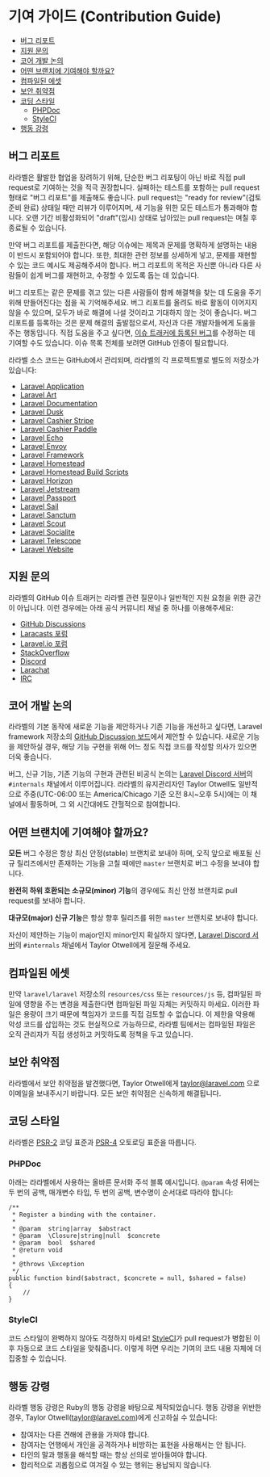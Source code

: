 # 기여 가이드 (Contribution Guide)

- [버그 리포트](#bug-reports)
- [지원 문의](#support-questions)
- [코어 개발 논의](#core-development-discussion)
- [어떤 브랜치에 기여해야 할까요?](#which-branch)
- [컴파일된 에셋](#compiled-assets)
- [보안 취약점](#security-vulnerabilities)
- [코딩 스타일](#coding-style)
    - [PHPDoc](#phpdoc)
    - [StyleCI](#styleci)
- [행동 강령](#code-of-conduct)

<a name="bug-reports"></a>
## 버그 리포트

라라벨은 활발한 협업을 장려하기 위해, 단순한 버그 리포팅이 아닌 바로 직접 pull request로 기여하는 것을 적극 권장합니다. 실패하는 테스트를 포함하는 pull request 형태로 "버그 리포트"를 제출해도 좋습니다. pull request는 "ready for review"(검토 준비 완료) 상태일 때만 리뷰가 이루어지며, 새 기능을 위한 모든 테스트가 통과해야 합니다. 오랜 기간 비활성화되어 "draft"(임시) 상태로 남아있는 pull request는 며칠 후 종료될 수 있습니다.

만약 버그 리포트를 제출한다면, 해당 이슈에는 제목과 문제를 명확하게 설명하는 내용이 반드시 포함되어야 합니다. 또한, 최대한 관련 정보를 상세하게 넣고, 문제를 재현할 수 있는 코드 예시도 제공해주셔야 합니다. 버그 리포트의 목적은 자신뿐 아니라 다른 사람들이 쉽게 버그를 재현하고, 수정할 수 있도록 돕는 데 있습니다.

버그 리포트는 같은 문제를 겪고 있는 다른 사람들이 함께 해결책을 찾는 데 도움을 주기 위해 만들어진다는 점을 꼭 기억해주세요. 버그 리포트를 올려도 바로 활동이 이어지지 않을 수 있으며, 모두가 바로 해결에 나설 것이라고 기대하지 않는 것이 좋습니다. 버그 리포트를 등록하는 것은 문제 해결의 출발점으로서, 자신과 다른 개발자들에게 도움을 주는 행동입니다. 직접 도움을 주고 싶다면, [이슈 트래커에 등록된 버그](https://github.com/issues?q=is%3Aopen+is%3Aissue+label%3Abug+user%3Alaravel)를 수정하는 데 기여할 수도 있습니다. 이슈 목록 전체를 보려면 GitHub 인증이 필요합니다.

라라벨 소스 코드는 GitHub에서 관리되며, 라라벨의 각 프로젝트별로 별도의 저장소가 있습니다:

<div class="content-list" markdown="1">

- [Laravel Application](https://github.com/laravel/laravel)
- [Laravel Art](https://github.com/laravel/art)
- [Laravel Documentation](https://github.com/laravel/docs)
- [Laravel Dusk](https://github.com/laravel/dusk)
- [Laravel Cashier Stripe](https://github.com/laravel/cashier)
- [Laravel Cashier Paddle](https://github.com/laravel/cashier-paddle)
- [Laravel Echo](https://github.com/laravel/echo)
- [Laravel Envoy](https://github.com/laravel/envoy)
- [Laravel Framework](https://github.com/laravel/framework)
- [Laravel Homestead](https://github.com/laravel/homestead)
- [Laravel Homestead Build Scripts](https://github.com/laravel/settler)
- [Laravel Horizon](https://github.com/laravel/horizon)
- [Laravel Jetstream](https://github.com/laravel/jetstream)
- [Laravel Passport](https://github.com/laravel/passport)
- [Laravel Sail](https://github.com/laravel/sail)
- [Laravel Sanctum](https://github.com/laravel/sanctum)
- [Laravel Scout](https://github.com/laravel/scout)
- [Laravel Socialite](https://github.com/laravel/socialite)
- [Laravel Telescope](https://github.com/laravel/telescope)
- [Laravel Website](https://github.com/laravel/laravel.com-next)

</div>

<a name="support-questions"></a>
## 지원 문의

라라벨의 GitHub 이슈 트래커는 라라벨 관련 질문이나 일반적인 지원 요청을 위한 공간이 아닙니다. 이런 경우에는 아래 공식 커뮤니티 채널 중 하나를 이용해주세요:

<div class="content-list" markdown="1">

- [GitHub Discussions](https://github.com/laravel/framework/discussions)
- [Laracasts 포럼](https://laracasts.com/discuss)
- [Laravel.io 포럼](https://laravel.io/forum)
- [StackOverflow](https://stackoverflow.com/questions/tagged/laravel)
- [Discord](https://discord.gg/laravel)
- [Larachat](https://larachat.co)
- [IRC](https://web.libera.chat/?nick=artisan&channels=#laravel)

</div>

<a name="core-development-discussion"></a>
## 코어 개발 논의

라라벨의 기본 동작에 새로운 기능을 제안하거나 기존 기능을 개선하고 싶다면, Laravel framework 저장소의 [GitHub Discussion 보드](https://github.com/laravel/framework/discussions)에서 제안할 수 있습니다. 새로운 기능을 제안하실 경우, 해당 기능 구현을 위해 어느 정도 직접 코드를 작성할 의사가 있으면 더욱 좋습니다.

버그, 신규 기능, 기존 기능의 구현과 관련된 비공식 논의는 [Laravel Discord 서버](https://discord.gg/laravel)의 `#internals` 채널에서 이루어집니다. 라라벨의 유지관리자인 Taylor Otwell도 일반적으로 주중(UTC-06:00 또는 America/Chicago 기준 오전 8시~오후 5시)에는 이 채널에서 활동하며, 그 외 시간대에도 간헐적으로 참여합니다.

<a name="which-branch"></a>
## 어떤 브랜치에 기여해야 할까요?

**모든** 버그 수정은 항상 최신 안정(stable) 브랜치로 보내야 하며, 오직 앞으로 배포될 신규 릴리즈에서만 존재하는 기능을 고칠 때에만 `master` 브랜치로 버그 수정을 보내야 합니다.

**완전히 하위 호환되는 소규모(minor) 기능**의 경우에도 최신 안정 브랜치로 pull request를 보내야 합니다.

**대규모(major) 신규 기능**은 항상 향후 릴리즈를 위한 `master` 브랜치로 보내야 합니다.

자신이 제안하는 기능이 major인지 minor인지 확실하지 않다면, [Laravel Discord 서버](https://discord.gg/laravel)의 `#internals` 채널에서 Taylor Otwell에게 질문해 주세요.

<a name="compiled-assets"></a>
## 컴파일된 에셋

만약 `laravel/laravel` 저장소의 `resources/css` 또는 `resources/js` 등, 컴파일된 파일에 영향을 주는 변경을 제출한다면 컴파일된 파일 자체는 커밋하지 마세요. 이러한 파일은 용량이 크기 때문에 책임자가 코드를 직접 검토할 수 없습니다. 이 제한을 악용해 악성 코드를 삽입하는 것도 현실적으로 가능하므로, 라라벨 팀에서는 컴파일된 파일은 오직 관리자가 직접 생성하고 커밋하도록 정책을 두고 있습니다.

<a name="security-vulnerabilities"></a>
## 보안 취약점

라라벨에서 보안 취약점을 발견했다면, Taylor Otwell에게 <a href="mailto:taylor@laravel.com">taylor@laravel.com</a> 으로 이메일을 보내주시기 바랍니다. 모든 보안 취약점은 신속하게 해결됩니다.

<a name="coding-style"></a>
## 코딩 스타일

라라벨은 [PSR-2](https://github.com/php-fig/fig-standards/blob/master/accepted/PSR-2-coding-style-guide.md) 코딩 표준과 [PSR-4](https://github.com/php-fig/fig-standards/blob/master/accepted/PSR-4-autoloader.md) 오토로딩 표준을 따릅니다.

<a name="phpdoc"></a>
### PHPDoc

아래는 라라벨에서 사용하는 올바른 문서화 주석 블록 예시입니다. `@param` 속성 뒤에는 두 번의 공백, 매개변수 타입, 두 번의 공백, 변수명이 순서대로 따라야 합니다:

```
/**
 * Register a binding with the container.
 *
 * @param  string|array  $abstract
 * @param  \Closure|string|null  $concrete
 * @param  bool  $shared
 * @return void
 *
 * @throws \Exception
 */
public function bind($abstract, $concrete = null, $shared = false)
{
    //
}
```

<a name="styleci"></a>
### StyleCI

코드 스타일이 완벽하지 않아도 걱정하지 마세요! [StyleCI](https://styleci.io/)가 pull request가 병합된 이후 자동으로 코드 스타일을 맞춰줍니다. 이렇게 하면 우리는 기여의 코드 내용 자체에 더 집중할 수 있습니다.

<a name="code-of-conduct"></a>
## 행동 강령

라라벨 행동 강령은 Ruby의 행동 강령을 바탕으로 제작되었습니다. 행동 강령을 위반한 경우, Taylor Otwell(taylor@laravel.com)에게 신고하실 수 있습니다:

<div class="content-list" markdown="1">

- 참여자는 다른 견해에 관용을 가져야 합니다.
- 참여자는 언행에서 개인을 공격하거나 비방하는 표현을 사용해서는 안 됩니다.
- 타인의 말과 행동을 해석할 때는 항상 선의로 받아들여야 합니다.
- 합리적으로 괴롭힘으로 여겨질 수 있는 행위는 용납되지 않습니다.

</div>
